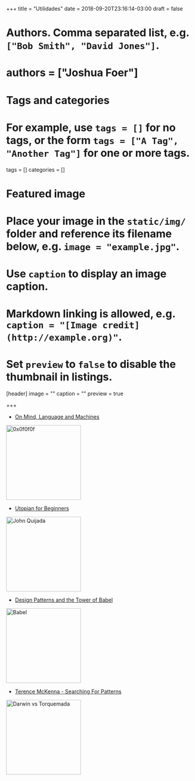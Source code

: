 +++
title = "Utilidades"
date = 2018-09-20T23:16:14-03:00
draft = false

# Authors. Comma separated list, e.g. `["Bob Smith", "David Jones"]`.
# authors = ["Joshua Foer"]

# Tags and categories
# For example, use `tags = []` for no tags, or the form `tags = ["A Tag", "Another Tag"]` for one or more tags.
tags = []
categories = []

# Featured image
# Place your image in the `static/img/` folder and reference its filename below, e.g. `image = "example.jpg"`.
# Use `caption` to display an image caption.
#   Markdown linking is allowed, e.g. `caption = "[Image credit](http://example.org)"`.
# Set `preview` to `false` to disable the thumbnail in listings.
[header]
image = ""
caption = ""
preview = true

+++
- [On Mind, Language and Machines](https://0x0f0f0f.github.io/posts/2020/02/on-mind-language-and-machines/)
<img src="https://0x0f0f0f.github.io/posts/images/santacate.jpg" alt="0x0f0f0f" style="width:200px;"/>

- [Utopian for Beginners](https://www.newyorker.com/magazine/2012/12/24/utopian-for-beginners)
<img src="https://media.newyorker.com/photos/59096632ebe912338a375992/master/w_1023,c_limit/121224_r22980_g2048.jpg" alt="John Quijada" style="width:200px;"/>

- [Design Patterns and the Tower of Babel](https://effectivesoftwaredesign.com/2011/07/11/design-patterns-and-the-tower-of-babel/)
<img src="https://effectivesoftwaredesign.files.wordpress.com/2011/07/350px-brueghel-tower-of-babel.jpg?w=300&h=226" alt="Babel" style="width:200px;"/>

- [Terence McKenna - Searching For Patterns](https://www.youtube.com/watch?v=QJBOMwsGsYs)
<img src="https://img.youtube.com/vi/QJBOMwsGsYs/0.jpg" alt="Darwin vs Torquemada" style="width:200px;"/>
